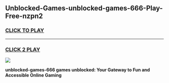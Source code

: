 
## Unblocked-Games-unblocked-games-666-Play-Free-nzpn2
<h3>
<a href="https://premium76.site?title=unblocked-games-666&ref=24M">CLICK TO PLAY</a></h3>
<hr>

<h3>
<a href="https://premium76.site?title=unblocked-games-666&ref=24M">CLICK 2 PLAY</a>
  
</h3>

<a href="https://premium76.site?title=unblocked-games-666&ref=24M"><img src="https://clearcache.store/games.png"></a>


**unblocked-games-666 games unblocked: Your Gateway to Fun and Accessible Online Gaming**
